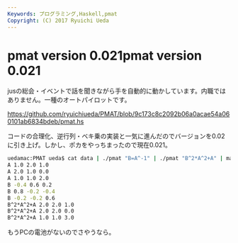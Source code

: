 ```yaml
---
Keywords: プログラミング,Haskell,pmat
Copyright: (C) 2017 Ryuichi Ueda
---
```


# <!--:ja-->pmat version 0.021<!--:--><!--:en-->pmat version 0.021<!--:-->
<!--:ja-->jusの総会・イベントで話を聞きながら手を自動的に動かしています。内職ではありません。一種のオートパイロットです。

<a href="https://github.com/ryuichiueda/PMAT/blob/9c173c8c2092b06a0acae54a060101ab6834bdeb/pmat.hs">https://github.com/ryuichiueda/PMAT/blob/9c173c8c2092b06a0acae54a060101ab6834bdeb/pmat.hs</a>

コードの合理化、逆行列・ベキ乗の実装と一気に進んだのでバージョンを0.02に引き上げ。しかし、ポカをやっちまったので現在0.021。

```bash
uedamac:PMAT ueda$ cat data | ./pmat "B=A^-1" | ./pmat "B^2*A^2+A" | marume 2.1 3.1 4.1
A 1.0 2.0 1.0
A 2.0 1.0 0.0
A 1.0 1.0 2.0
B -0.4 0.6 0.2
B 0.8 -0.2 -0.4
B -0.2 -0.2 0.6
B^2*A^2+A 2.0 2.0 1.0
B^2*A^2+A 2.0 2.0 0.0
B^2*A^2+A 1.0 1.0 3.0
```

もうPCの電池がないのでさやうなら。<!--:-->
